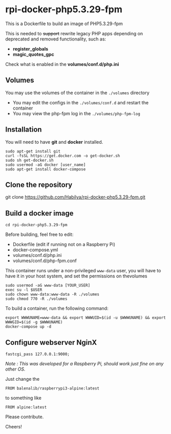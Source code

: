 # rpi-docker-php5.3.29-fpm

This is a Dockerfile to build an image of PHP5.3.29-fpm

This is needed to ~~support~~ rewrite legacy PHP apps depending on deprecated and removed functionality, such as:

* **register_globals**
* **magic_quotes_gpc**

Check what is enabled in the **volumes/conf.d/php.ini**

## Volumes

You may use the volumes of the container in the `./volumes` directory
* You may edit the configs in the `./volumes/conf.d` and restart the container
* You may view the php-fpm log in the `./volumes/php-fpm-log`

## Installation

You will need to have **git** and **docker** installed.

```
sudo apt-get install git
curl -fsSL https://get.docker.com -o get-docker.sh
sudo sh get-docker.sh
sudo usermod -aG docker [user_name]
sudo apt-get install docker-compose
```


## Clone the repository
git clone https://github.com/Habilya/rpi-docker-php5.3.29-fpm.git

## Build a docker image
```
cd rpi-docker-php5.3.29-fpm
```
Before building, feel free to edit:

* Dockerfile (edit if running not on a Raspberry Pi)
* docker-compose.yml
* volumes/conf.d/php.ini
* volumes/conf.d/php-fpm.conf

This container runs under a non-privileged `www-data` user, you will have to have it in your host system, and set the permissions on thevolumes
```
sudo usermod -aG www-data [YOUR_USER]
exec su -l $USER
sudo chown www-data:www-data -R ./volumes
sudo chmod 770 -R ./volumes
```

To build a container, run the following command:
```
export WWWUNAME=www-data && export WWWUID=$(id -u $WWWUNAME) && export WWWGID=$(id -g $WWWUNAME)
docker-compose up -d
```
## Configure webserver NginX
```
fastcgi_pass 127.0.0.1:9000;
```


_Note : This was developed for a Raspberry Pi, should work just fine on any other OS._

Just change the

```
FROM balenalib/raspberrypi3-alpine:latest
```

to something like

```
FROM alpine:latest
```

Please contribute.

Cheers!
